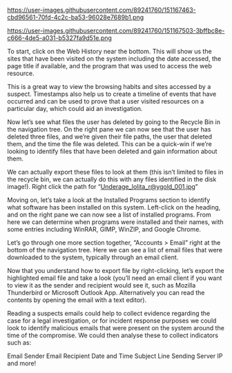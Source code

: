 https://user-images.githubusercontent.com/89241760/151167463-cbd96561-70fd-4c2c-ba53-96028e7689b1.png

https://user-images.githubusercontent.com/89241760/151167503-3bffbc8e-c666-4de5-a031-b5327fa9d51e.png

To start, click on the Web History near the bottom. This will show us the sites that have been visited on the system including the date accessed, the page title if available, and the program that was used to access the web resource. 

This is a great way to view the browsing habits and sites accessed by a suspect. Timestamps also help us to create a timeline of events that have occurred and can be used to prove that a user visited resources on a particular day, which could aid an investigation.

Now let’s see what files the user has deleted by going to the Recycle Bin in the navigation tree. On the right pane we can now see that the user has deleted three files, and we’re given their file paths, the user that deleted them, and the time the file was deleted. This can be a quick-win if we’re looking to identify files that have been deleted and gain information about them.

We can actually export these files to look at them (this isn’t limited to files in the recycle bin, we can actually do this with any files identified in the disk image!). Right click the path for “Underage_lolita_r@ygold_001.jpg” 

Moving on, let’s take a look at the Installed Programs section to identify what software has been installed on this system. Left-click on the heading, and on the right pane we can now see a list of installed programs. From here we can determine when programs were installed and their names, with some entries including WinRAR, GIMP, WinZIP, and Google Chrome.

Let’s go through one more section together, “Accounts > Email” right at the bottom of the navigation tree. Here we can see a list of email files that were downloaded to the system, typically through an email client.

Now that you understand how to export file by right-clicking, let’s export the highlighted email file and take a look (you’ll need an email client if you want to view it as the sender and recipient would see it, such as Mozilla Thunderbird or Microsoft Outlook App. Alternatively you can read the contents by opening the email with a text editor).


Reading a suspects emails could help to collect evidence regarding the case for a legal investigation, or for incident response purposes we could look to identify malicious emails that were present on the system around the time of the compromise. We could then analyse these to collect indicators such as:

Email Sender
Email Recipient
Date and Time
Subject Line
Sending Server IP
and more!

